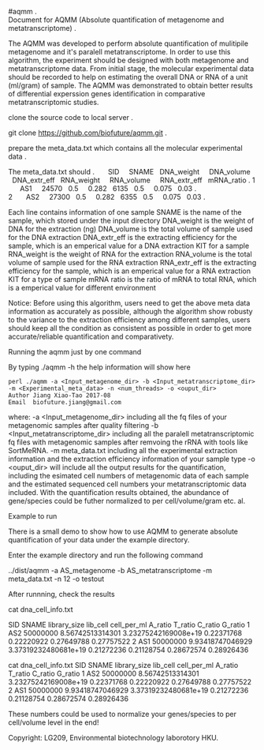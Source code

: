 #aqmm .  
Document for AQMM (Absolute quantification of metagenome and metatranscriptome) .  

The AQMM was developed to perform absolute quantification of mulitipile metagenome and it's paralell metatranscriptome. In order to use this algorithm, the experiment should be designed with both metagenome and metatranscriptome data. From initial stage, the molecular experimental data should be recorded to help on estimating the overall DNA or RNA of a unit (ml/gram) of sample. The AQMM was demonstrated to obtain better results of differential experssion genes identification in comparative metatranscriptomic studies.       

clone the source code to local server .   

git clone https://github.com/biofuture/aqmm.git .   

prepare the meta_data.txt which contains all the molecular experimental data .   

The meta_data.txt should .       
SID     SNAME   DNA_weight      DNA_volume      DNA_extr_eff    RNA_weight      RNA_volume      RNA_extr_eff    mRNA_ratio . 
1       AS1     24570   0.5     0.282   6135    0.5     0.075   0.03 .  
2       AS2     27300   0.5     0.282   6355    0.5     0.075   0.03 .  

Each line contains information of one sample
SNAME is the name of the sample, which stored under the input directory
DNA_weight is the weight of DNA for the extraction (ng)
DNA_volume is the total volume of sample used for the DNA extraction
DNA_extr_eff is the extracting efficiency for the sample, which is an emperical value for a DNA extraction KIT for a sample
RNA_weight is the weight of RNA for the extraction
RNA_volume is the total volume of sample used for the RNA extraction
RNA_extr_eff is the extracting efficiency for the sample, which is an emperical value for a RNA extraction KIT for a type of sample
mRNA ratio is the ratio of mRNA to total RNA, which is a emperical value for different environment

Notice: Before using this algorithm, users need to get the above meta data information as accurately as possible, although the algorithm show robusty to the variance to the extraction efficiency among different samples, users should keep all the condition as consistent as possible in order to get more accurate/reliable quantification and comparativety. 

Running the aqmm just by one command

By typing ./aqmm -h the help information will show here 
    
	perl ./aqmm -a <Input_metagenome_dir> -b <Input_metatranscriptome_dir> -m <Experimental_meta_data> -n <num_threads> -o <ouput_dir>
	Author Jiang Xiao-Tao 2017-08
	Email  biofuture.jiang@gmail.com

where: 
-a <Input_metagenome_dir> including all the fq files of your metagenomic samples after quality filtering 
-b <Input_metatranscriptome_dir> including all the paralell metatranscriptomic fq files with metagenomic samples after remvoing the rRNA with tools like SortMeRNA. 
-m meta_data.txt including all the experimental extraction information and the extraction efficiency information of your sample type
-o <ouput_dir> will include all the output results for the quantification, including the esimated cell numbers of metagenomic data of each sample and the estimated sequenced cell numbers your metatranscriptomic data included. With the quantification results obtained, the abundance of gene/species could be futher normalized to per cell/volume/gram etc. al.

Example to run

There is a small demo to show how to use AQMM to generate absolute quantification of your data under the example directory. 

Enter the example directory and run the following command 

../dist/aqmm  -a AS_metagenome -b AS_metatranscriptome -m meta_data.txt -n 12 -o testout

After runnning, check the results 

cat dna_cell_info.txt 

SID	SNAME	library_size	lib_cell	cell_per_ml	A_ratio	T_ratio	C_ratio	G_ratio
1	AS2	50000000	8.56742513314301	3.23275242169008e+19	0.22371768	0.22220922	0.27649788	0.27757522
2	AS1	50000000	9.93418747046929	3.37319232480681e+19	0.21272236	0.21128754	0.28672574	0.28926436

cat dna_cell_info.txt 
SID	SNAME	library_size	lib_cell	cell_per_ml	A_ratio	T_ratio	C_ratio	G_ratio
1	AS2	50000000	8.56742513314301	3.23275242169008e+19	0.22371768	0.22220922	0.27649788	0.27757522
2	AS1	50000000	9.93418747046929	3.37319232480681e+19	0.21272236	0.21128754	0.28672574	0.28926436

These numbers could be used to normalize your genes/species to per cell/volume level in the end! 

Copyright: LG209, Environmental biotechnology laborotory HKU.
